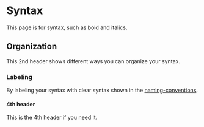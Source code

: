 # Syntax

This page is for syntax, such as bold and italics.

## Organization

This 2nd header shows different ways you can organize your syntax.

### Labeling

By labeling your syntax with clear syntax shown in the [naming-conventions](/naming-conventions).

#### 4th header
This is the 4th header if you need it.